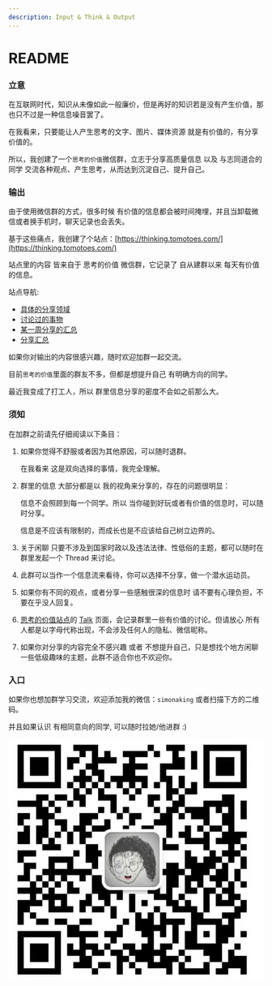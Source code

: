 ```yaml
---
description: Input & Think & Output
---
```


# README

### 立意

在互联网时代，知识从未像如此一般廉价，但是再好的知识若是没有产生价值，那也只不过是一种信息噪音罢了。

在我看来，只要能让人产生思考的文字、图片、媒体资源 就是有价值的，有分享价值的。

所以，我创建了一个`思考的价值`微信群，立志于分享高质量信息 以及 与志同道合的同学 交流各种观点、产生思考，从而达到沉淀自己、提升自己。

### 输出

由于使用微信群的方式，很多时候 有价值的信息都会被时间掩埋，并且当卸载微信或者换手机时，聊天记录也会丢失。

基于这些痛点，我创建了个站点：[https://thinking.tomotoes.com/](https://thinking.tomotoes.com/)

站点里的内容 皆来自于 思考的价值 微信群，它记录了 自从建群以来 每天有价值的信息。

站点导航:

* [具体的分享领域](https://thinking.tomotoes.com/tags)
* [讨论过的事物](https://thinking.tomotoes.com/tags/talk)
* [某一周分享的汇总](https://thinking.tomotoes.com/archives/2020/12/25-31)
* [分享汇总](https://thinking.tomotoes.com/archives)

如果你对输出的内容很感兴趣，随时欢迎加群一起交流。

目前`思考的价值`里面的群友不多，但都是想提升自己 有明确方向的同学。

最近我变成了打工人，所以 群里信息分享的密度不会如之前那么大。

### 须知

在加群之前请先仔细阅读以下条目：

1. 如果你觉得不舒服或者因为其他原因，可以随时退群。

   在我看来 这是双向选择的事情，我完全理解。

2. 群里的信息 大部分都是以 我的视角来分享的，存在的问题很明显：

   信息不会照顾到每一个同学。所以 当你碰到好玩或者有价值的信息时，可以随时分享。

   信息是不应该有限制的，而成长也是不应该给自己树立边界的。

3. 关于闲聊 只要不涉及到国家时政以及违法法律、性低俗的主题，都可以随时在群里发起一个 Thread 来讨论。
4. 此群可以当作一个信息流来看待，你可以选择不分享，做一个潜水运动员。
5. 如果你有不同的观点，或者分享一些感触很深的信息时 请不要有心理负担，不要在乎没人回复。
6. [思考的价值站点](https://thinking.tomotoes.com/)的 [Talk](https://thinking.tomotoes.com/tags/talk) 页面，会记录群里一些有价值的讨论。但请放心 所有人都是以字母代称出现，不会涉及任何人的隐私、微信昵称。
7. 如果你对分享的内容完全不感兴趣 或者 不想提升自己，只是想找个地方闲聊一些低级趣味的主题，此群不适合你也不欢迎你。

### 入口

如果你也想加群学习交流，欢迎添加我的微信：`simonaking` 或者扫描下方的二维码。

并且如果认识 有相同意向的同学, 可以随时拉她/他进群 :\)

![](.gitbook/assets/wei-xin-tu-pian-20201227223623.jpg)

